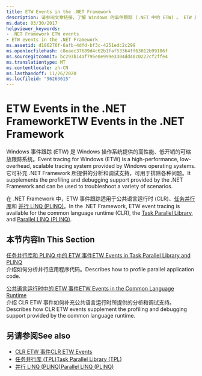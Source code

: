 ```yaml
---
title: ETW Events in the .NET Framework
description: 请参阅文章链接，了解 Windows 的事件跟踪 (.NET 中的 ETW) 。 ETW 是高性能、低开销且可扩展的跟踪系统。
ms.date: 03/30/2017
helpviewer_keywords:
- .NET Framework ETW events
- ETW events in the .NET Framework
ms.assetid: d186276f-6afb-4dfd-bf3c-4251edc2c299
ms.openlocfilehash: c8eaec37689d4c62b1faf53364ff63012b99106f
ms.sourcegitcommit: bc293b14af795e0e999e3304dd40c0222cf2ffe4
ms.translationtype: MT
ms.contentlocale: zh-CN
ms.lasthandoff: 11/26/2020
ms.locfileid: "96263615"
---
```

# <a name="etw-events-in-the-net-framework"></a><span data-ttu-id="af4c5-104">ETW Events in the .NET Framework</span><span class="sxs-lookup"><span data-stu-id="af4c5-104">ETW Events in the .NET Framework</span></span>

<span data-ttu-id="af4c5-105">Windows 事件跟踪 (ETW) 是 Windows 操作系统提供的高性能、低开销的可缩放跟踪系统。</span><span class="sxs-lookup"><span data-stu-id="af4c5-105">Event tracing for Windows (ETW) is a high-performance, low-overhead, scalable tracing system provided by Windows operating systems.</span></span> <span data-ttu-id="af4c5-106">它可补充 .NET Framework 所提供的分析和调试支持，可用于排除各种问题。</span><span class="sxs-lookup"><span data-stu-id="af4c5-106">It supplements the profiling and debugging support provided by the .NET Framework and can be used to troubleshoot a variety of scenarios.</span></span>  
  
 <span data-ttu-id="af4c5-107">在 .NET Framework 中，ETW 事件跟踪适用于公共语言运行时 (CLR)、[任务并行库](../../standard/parallel-programming/task-parallel-library-tpl.md)和 [并行 LINQ (PLINQ)](../../standard/parallel-programming/introduction-to-plinq.md)。</span><span class="sxs-lookup"><span data-stu-id="af4c5-107">In the .NET Framework, ETW event tracing is available for the common language runtime (CLR), the [Task Parallel Library](../../standard/parallel-programming/task-parallel-library-tpl.md), and [Parallel LINQ (PLINQ)](../../standard/parallel-programming/introduction-to-plinq.md).</span></span>  
  
## <a name="in-this-section"></a><span data-ttu-id="af4c5-108">本节内容</span><span class="sxs-lookup"><span data-stu-id="af4c5-108">In This Section</span></span>  

 [<span data-ttu-id="af4c5-109">任务并行库和 PLINQ 中的 ETW 事件</span><span class="sxs-lookup"><span data-stu-id="af4c5-109">ETW Events in Task Parallel Library and PLINQ</span></span>](etw-events-in-task-parallel-library-and-plinq.md)  
 <span data-ttu-id="af4c5-110">介绍如何分析并行应用程序代码。</span><span class="sxs-lookup"><span data-stu-id="af4c5-110">Describes how to profile parallel application code.</span></span>  
  
 [<span data-ttu-id="af4c5-111">公共语言运行时中的 ETW 事件</span><span class="sxs-lookup"><span data-stu-id="af4c5-111">ETW Events in the Common Language Runtime</span></span>](etw-events-in-the-common-language-runtime.md)  
 <span data-ttu-id="af4c5-112">介绍 CLR ETW 事件如何补充公共语言运行时所提供的分析和调试支持。</span><span class="sxs-lookup"><span data-stu-id="af4c5-112">Describes how CLR ETW events supplement the profiling and debugging support provided by the common language runtime.</span></span>  
  
## <a name="see-also"></a><span data-ttu-id="af4c5-113">另请参阅</span><span class="sxs-lookup"><span data-stu-id="af4c5-113">See also</span></span>

- [<span data-ttu-id="af4c5-114">CLR ETW 事件</span><span class="sxs-lookup"><span data-stu-id="af4c5-114">CLR ETW Events</span></span>](clr-etw-events.md)
- [<span data-ttu-id="af4c5-115">任务并行库 (TPL)</span><span class="sxs-lookup"><span data-stu-id="af4c5-115">Task Parallel Library (TPL)</span></span>](../../standard/parallel-programming/task-parallel-library-tpl.md)
- [<span data-ttu-id="af4c5-116">并行 LINQ (PLINQ)</span><span class="sxs-lookup"><span data-stu-id="af4c5-116">Parallel LINQ (PLINQ)</span></span>](../../standard/parallel-programming/introduction-to-plinq.md)
